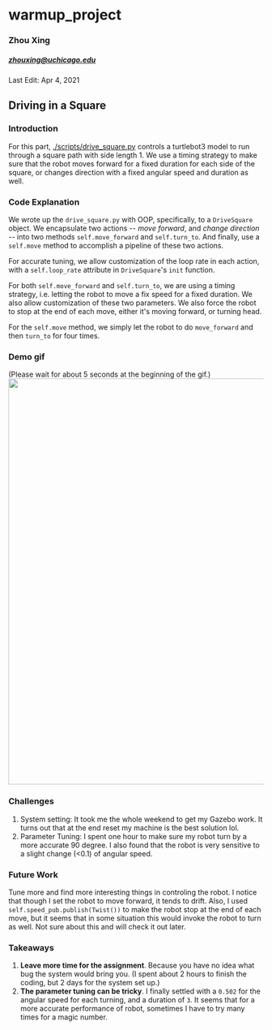 # warmup_project

### Zhou Xing 
##### zhouxing@uchicago.edu

Last Edit: Apr 4, 2021

## Driving in a Square

### Introduction
For this part, [./scripts/drive_square.py](./scripts/drive_square.py) controls a turtlebot3 model to run through a square path with side length 1. We use a timing strategy to make sure that the robot moves forward for a fixed duration for each side of the square, or changes direction with a fixed angular speed and duration as well. 

### Code Explanation

We wrote up the `drive_square.py` with OOP, specifically, to a `DriveSquare` object. We encapsulate two actions -- _move forward_, and _change direction_ -- into two methods `self.move_forward` and `self.turn_to`. And finally, use a `self.move` method to accomplish a pipeline of these two actions. 

For accurate tuning, we allow customization of the loop rate in each action, with a `self.loop_rate` attribute in `DriveSquare`'s `init` function. 

For both `self.move_forward` and `self.turn_to`, we are using a timing strategy, i.e. letting the robot to move a fix speed for a fixed duration. We also allow customization of these two parameters. We also force the robot to stop at the end of each move, either it's moving forward, or turning head.

For the `self.move` method, we simply let the robot to do `move_forward` and then `turn_to` for four times. 

### Demo gif

(Please wait for about 5 seconds at the beginning of the gif.)
<img src="gifs/drive_square.gif" width=800>

### Challenges

1. System setting: It took me the whole weekend to get my Gazebo work. It turns out that at the end reset my machine is the best solution lol.
2. Parameter Tuning: I spent one hour to make sure my robot turn by a more accurate 90 degree. I also found that the robot is very sensitive to a slight change (<0.1) of angular speed. 


### Future Work

Tune more and find more interesting things in controling the robot. I notice that though I set the robot to move forward, it tends to drift. Also, I used `self.speed_pub.publish(Twist())` to make the robot stop at the end of each move, but it seems that in some situation this would invoke the robot to turn as well. Not sure about this and will check it out later.

### Takeaways

1. **Leave more time for the assignment**. Because you have no idea what bug the system would bring you. (I spent about 2 hours to finish the coding, but 2 days for the system set up.)
2. **The parameter tuning can be tricky**. I finally settled with a `0.502` for the angular speed for each turning, and a duration of `3`. It seems that for a more accurate performance of robot, sometimes I have to try many times for a magic number. 
